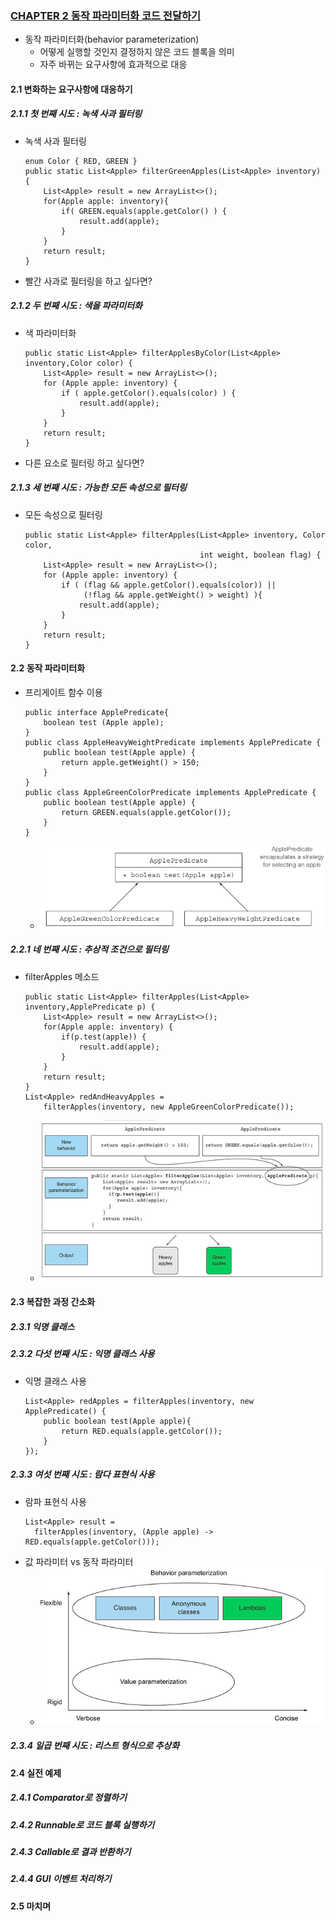 ### [CHAPTER 2 동작 파라미터화 코드 전달하기](https://livebook.manning.com/book/modern-java-in-action/chapter-2/)
* 동작 파라미터화(behavior parameterization)
    - 어떻게 실행할 것인지 결정하지 않은 코드 블록을 의미
    - 자주 바뀌는 요구사항에 효과적으로 대응
#### 2.1 변화하는 요구사항에 대응하기
##### 2.1.1 첫 번째 시도 : 녹색 사과 필터링
* 녹색 사과 필터링
    ``` 
    enum Color { RED, GREEN }
    public static List<Apple> filterGreenApples(List<Apple> inventory) {
        List<Apple> result = new ArrayList<>();
        for(Apple apple: inventory){
            if( GREEN.equals(apple.getColor() ) {
                result.add(apple);
            }
        }
        return result;
    }
    ```
* 빨간 사과로 필터링을 하고 싶다면?
##### 2.1.2 두 번째 시도 : 색을 파라미터화
* 색 파라미터화
    ``` 
    public static List<Apple> filterApplesByColor(List<Apple> inventory,Color color) {
        List<Apple> result = new ArrayList<>();
        for (Apple apple: inventory) {
            if ( apple.getColor().equals(color) ) {
                result.add(apple);
            }
        }
        return result;
    }
    ```
* 다른 요소로 필터링 하고 싶다면?
##### 2.1.3 세 번째 시도 : 가능한 모든 속성으로 필터링
* 모든 속성으로 필터링
    ``` 
    public static List<Apple> filterApples(List<Apple> inventory, Color color,
                                           int weight, boolean flag) {
        List<Apple> result = new ArrayList<>();
        for (Apple apple: inventory) {
            if ( (flag && apple.getColor().equals(color)) ||
                 (!flag && apple.getWeight() > weight) ){
                result.add(apple);
            }
        }
        return result;
    }
    ```
#### 2.2 동작 파라미터화
* 프리게이트 함수 이용
    ``` 
    public interface ApplePredicate{
        boolean test (Apple apple);
    }
    public class AppleHeavyWeightPredicate implements ApplePredicate {
        public boolean test(Apple apple) {
            return apple.getWeight() > 150;
        }
    }
    public class AppleGreenColorPredicate implements ApplePredicate {
        public boolean test(Apple apple) {
            return GREEN.equals(apple.getColor());
        }
    }
    ```
    - ![](images/applePredicate.png)
##### 2.2.1 네 번째 시도 : 추상적 조건으로 필터링
* filterApples 메소드
    ``` 
    public static List<Apple> filterApples(List<Apple> inventory,ApplePredicate p) {
        List<Apple> result = new ArrayList<>();
        for(Apple apple: inventory) {
            if(p.test(apple)) {
                result.add(apple);
            }
        }
        return result;
    }
    List<Apple> redAndHeavyApples =
        filterApples(inventory, new AppleGreenColorPredicate());
    ```
    - ![](images/differentFilter.png)
#### 2.3 복잡한 과정 간소화
##### 2.3.1 익명 클래스
##### 2.3.2 다섯 번째 시도 : 익명 클래스 사용
* 익명 클래스 사용
    ``` 
    List<Apple> redApples = filterApples(inventory, new ApplePredicate() {
        public boolean test(Apple apple){
            return RED.equals(apple.getColor());
        }
    });
    ```
##### 2.3.3 여섯 번째 시도 : 람다 표현식 사용
* 람파 표현식 사용
    ``` 
    List<Apple> result =
      filterApples(inventory, (Apple apple) -> RED.equals(apple.getColor()));
    ```
* 값 파라미터 vs 동작 파라미터
    - ![](images/parameterization.png)
##### 2.3.4 일곱 번째 시도 : 리스트 형식으로 추상화
#### 2.4 실전 예제
##### 2.4.1 Comparator로 정렬하기
##### 2.4.2 Runnable로 코드 블록 실행하기
##### 2.4.3 Callable로 결과 반환하기
##### 2.4.4 GUI 이벤트 처리하기
#### 2.5 마치며
